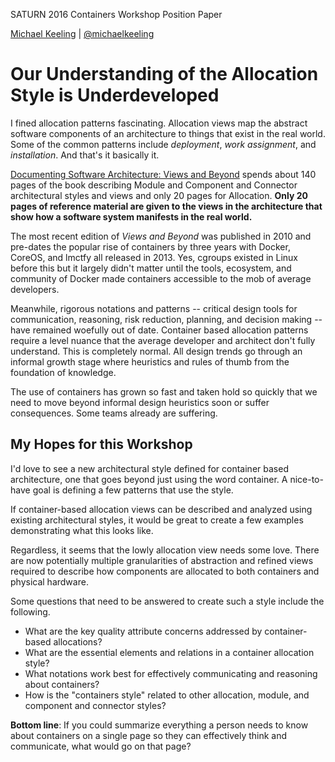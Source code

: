 SATURN 2016 Containers Workshop Position Paper

[Michael Keeling](http://www.neverletdown.net/) | [@michaelkeeling](https://twitter.com/michaelkeeling)

# Our Understanding of the Allocation Style is Underdeveloped

I fined allocation patterns fascinating.  Allocation views map the 
abstract software components of an architecture to things that exist
in the real world. Some of the common patterns include _deployment_, 
_work assignment_, and _installation_. And that's it basically it.

[Documenting Software Architecture: Views and Beyond](http://amzn.to/25pJuLf)
spends about 140 pages of the book describing Module and Component and Connector
architectural styles and views and only 20 pages for Allocation.  **Only 20 pages
of reference material are given to the views in the architecture that show how a
software system manifests in the real world.**

The most recent edition of _Views and Beyond_ was published in 2010 and 
pre-dates the popular rise of containers by three years with Docker, CoreOS, 
and lmctfy all released in 2013.  Yes, cgroups existed in Linux before this 
but it largely didn't matter until the tools, ecosystem, and community of Docker 
made containers accessible to the mob of average developers.

Meanwhile, rigorous notations and patterns -- critical design tools for 
communication, reasoning, risk reduction, planning, and decision making
-- have remained woefully out of date.  Container based allocation patterns
require a level nuance that the average developer and architect don't fully
understand.  This is completely normal.  All design trends go through an 
informal growth stage where heuristics and rules of thumb from the foundation
of knowledge.

The use of containers has grown so fast and taken hold so quickly that we
need to move beyond informal design heuristics soon or suffer consequences.
Some teams already are suffering.


## My Hopes for this Workshop

I'd love to see a new architectural style defined for container based architecture,
one that goes beyond just using the word container.  A nice-to-have goal is
defining a few patterns that use the style.

If container-based allocation views can be described and analyzed using existing
architectural styles, it would be great to create a few examples demonstrating
what this looks like.

Regardless, it seems that the lowly allocation view needs some love.  There are
now potentially multiple granularities of abstraction and refined views required
to describe how components are allocated to both containers and physical hardware.

Some questions that need to be answered to create such a style include the following.

* What are the key quality attribute concerns addressed by container-based allocations?
* What are the essential elements and relations in a container allocation style?
* What notations work best for effectively communicating and reasoning about containers?
* How is the "containers style" related to other allocation, module, and component and 
  connector styles?

**Bottom line**: If you could summarize everything a person needs to know about containers
on a single page so they can effectively think and communicate, what would go on that 
page?
